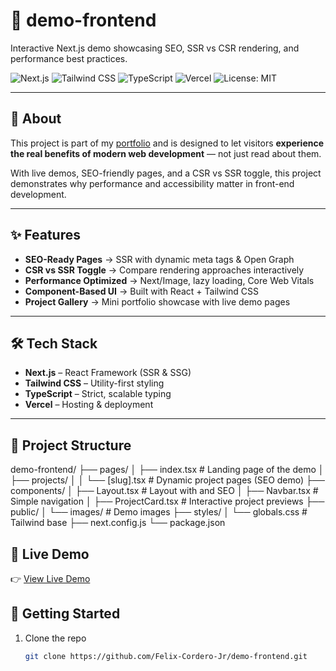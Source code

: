 # 🚀 demo-frontend  
Interactive Next.js demo showcasing SEO, SSR vs CSR rendering, and performance best practices.  

![Next.js](https://img.shields.io/badge/Next.js-13-black?style=flat&logo=nextdotjs)
![Tailwind CSS](https://img.shields.io/badge/TailwindCSS-3-blue?style=flat&logo=tailwindcss)
![TypeScript](https://img.shields.io/badge/TypeScript-5-blue?style=flat&logo=typescript)
![Vercel](https://img.shields.io/badge/Deployed-Vercel-black?style=flat&logo=vercel)
![License: MIT](https://img.shields.io/badge/License-MIT-green.svg)

---

## 📖 About  
This project is part of my [portfolio](https://felixcordero.dev/portfolio/) and is designed to let visitors **experience the real benefits of modern web development** — not just read about them.  

With live demos, SEO-friendly pages, and a CSR vs SSR toggle, this project demonstrates why performance and accessibility matter in front-end development.  

---

## ✨ Features  
- **SEO-Ready Pages** → SSR with dynamic meta tags & Open Graph  
- **CSR vs SSR Toggle** → Compare rendering approaches interactively  
- **Performance Optimized** → Next/Image, lazy loading, Core Web Vitals  
- **Component-Based UI** → Built with React + Tailwind CSS  
- **Project Gallery** → Mini portfolio showcase with live demo pages  

---

## 🛠️ Tech Stack  
- **Next.js** – React Framework (SSR & SSG)  
- **Tailwind CSS** – Utility-first styling  
- **TypeScript** – Strict, scalable typing  
- **Vercel** – Hosting & deployment  

---

## 📂 Project Structure  

demo-frontend/
├── pages/
│ ├── index.tsx # Landing page of the demo
│ ├── projects/
│ │ └── [slug].tsx # Dynamic project pages (SEO demo)
├── components/
│ ├── Layout.tsx # Layout with <Head> and SEO
│ ├── Navbar.tsx # Simple navigation
│ ├── ProjectCard.tsx # Interactive project previews
├── public/
│ └── images/ # Demo images
├── styles/
│ └── globals.css # Tailwind base
├── next.config.js
└── package.json

## 🔗 Live Demo  
👉 [View Live Demo](https://your-vercel-link.vercel.app)  

## 🚀 Getting Started  

1. Clone the repo  
   ```bash
   git clone https://github.com/Felix-Cordero-Jr/demo-frontend.git
